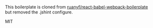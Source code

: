 This boilerplate is cloned from  [ruanyf/react-babel-webpack-boilerplate](https://github.com/ruanyf/react-babel-webpack-boilerplate)  
but removed the .jshint configure.


MIT
